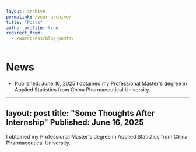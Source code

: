 ```yaml
---
layout: archive
permalink: /year-archive/
title: "Posts"
author_profile: true
redirect_from:
  - /wordpress/blog-posts/
---
```


News
======
* Published: June 16, 2025
I obtained my Professional Master's degree in Applied Statistics from China Pharmaceutical University.
---
layout: post
title: "Some Thoughts After Internship"
Published: June 16, 2025
---
I obtained my Professional Master's degree in Applied Statistics from China Pharmaceutical University.

